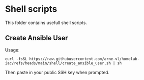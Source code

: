 # Shell scripts
This folder contains usefull shell scripts.

## Create Ansible User
Usage:
```
curl -fsSL https://raw.githubusercontent.com/arne-vl/homelab-iac/refs/heads/main/shell/create_ansible_user.sh | sh
```
Then paste in your public SSH key when prompted.
